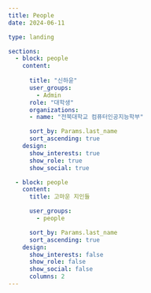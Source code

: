 ```yaml
---
title: People
date: 2024-06-11

type: landing

sections:
  - block: people
    content:
      
      title: "신하윤"
      user_groups:
        - Admin
      role: "대학생"
      organizations:
      - name: "전북대학교 컴퓨터인공지능학부"

      sort_by: Params.last_name
      sort_ascending: true
    design:
      show_interests: true
      show_role: true
      show_social: true

  - block: people
    content:
      title: 고마운 지인들

      user_groups:
        - people

      sort_by: Params.last_name
      sort_ascending: true
    design:
      show_interests: false
      show_role: false
      show_social: false
      columns: 2
---
```

